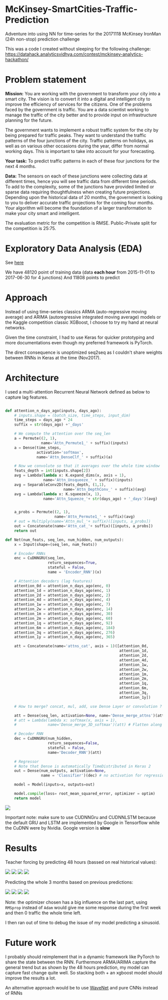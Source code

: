 # McKinsey-SmartCities-Traffic-Prediction
Adventure into using NN for time-series for the 20171118 McKinsey IronMan (24h non-stop) prediction challenge


This was a code I created without sleeping for the following challenge: https://datahack.analyticsvidhya.com/contest/mckinsey-analytics-hackathon/


# Problem statement

**Mission:** You are working with the government to transform your city into a smart city.
The vision is to convert it into a digital and intelligent city to improve the efficiency of services for the citizens.
One of the problems faced by the government is traffic.
You are a data scientist working to manage the traffic of the city better and to provide input on infrastructure planning for the future.

The government wants to implement a robust traffic system for the city by being prepared for traffic peaks.
They want to understand the traffic patterns of the four junctions of the city.
Traffic patterns on holidays, as well as on various other occasions during the year, differ from normal working days.
This is important to take into account for your forecasting.

**Your task:** To predict traffic patterns in each of these four junctions for the next 4 months.

**Data:** The sensors on each of these junctions were collecting data at different times,
hence you will see traffic data from different time periods.
To add to the complexity, some of the junctions have provided limited or sparse data requiring thoughtfulness
when creating future projections. Depending upon the historical data of 20 months,
the government is looking to you to deliver accurate traffic projections for the coming four months.
Your algorithm will become the foundation of a larger transformation to make your city smart and intelligent.

The evaluation metric for the competition is RMSE. Public-Private split for the competition is 25:75.

# Exploratory Data Analysis (EDA)

See [here](EDA.ipynb)

We have 48120 point of training data (data **each hour** from 2015-11-01 to 2017-06-30 for 4 junctions)
And 11808 points to predict

# Approach

Instead of using time-series classics ARMA (auto-regressive moving average) and ARIMA (autoregressive integrated moving average) models
or the Kaggle competition classic XGBoost, I choose to try my hand at neural networks.

Given the time constraint, I had to use Keras for quicker prototyping and more documentations
even though my preferred framework is PyTorch.

The direct consequence is unoptimized seq2seq as I couldn't share weights between RNNs in Keras at the time (Nov2017).

# Architecture

I used a multi-attention Recurrent Neural Network defined as below to capture lag features.
```Python

def attention_n_days_ago(inputs, days_ago):
    # inputs.shape = (batch_size, time_steps, input_dim)
    time_steps = days_ago * 24
    suffix = str(days_ago) +'_days'

    # We compute the attention over the seq_len
    a = Permute((2, 1),
                name='Attn_Permute1_' + suffix)(inputs)
    a = Dense(time_steps,
              activation='softmax',
              name='Attn_DenseClf_' + suffix)(a)

    # Now we convolute so that it averages over the whole time window
    feats_depth = int(inputs.shape[2])
    avg = Lambda(lambda x: K.expand_dims(x, axis = 1),
                 name='Attn_Unsqueeze_' + suffix)(inputs)
    avg = SeparableConv2D(feats_depth, (1,1),
                          name='Attn_DepthConv_' + suffix)(avg)
    avg = Lambda(lambda x: K.squeeze(x, 1),
                 name='Attn_Squeeze_'+ str(days_ago) + '_days')(avg)


    a_probs = Permute((2, 1),
                      name='Attn_Permute1_' + suffix)(avg)
    # out = Multiply(name='Attn_mul_'+ suffix)([inputs, a_probs])
    out = Concatenate(name='Attn_cat_'+ suffix)([inputs, a_probs])
    return out

def Net(num_feats, seq_len, num_hidden, num_outputs):
    x = Input(shape=(seq_len, num_feats))

    # Encoder RNNs
    enc = CuDNNGRU(seq_len,
                   return_sequences=True,
                   stateful = False,
                   name = 'Encoder_RNN')(x)

    # Attention decoders (lag features)
    attention_0d = attention_n_days_ago(enc, 0)
    attention_1d = attention_n_days_ago(enc, 1)
    attention_2d = attention_n_days_ago(enc, 2)
    attention_4d = attention_n_days_ago(enc, 4)
    attention_1w = attention_n_days_ago(enc, 7)
    attention_2w = attention_n_days_ago(enc, 14)
    attention_1m = attention_n_days_ago(enc, 30)
    attention_2m = attention_n_days_ago(enc, 60)
    attention_1q = attention_n_days_ago(enc, 92)
    attention_6m = attention_n_days_ago(enc, 184)
    attention_3q = attention_n_days_ago(enc, 276)
    attention_1y = attention_n_days_ago(enc, 365)

    att = Concatenate(name='attns_cat', axis = 1)([attention_0d,
                                                   attention_1d,
                                                   attention_2d,
                                                   attention_4d,
                                                   attention_1w,
                                                   attention_2w,
                                                   attention_1m,
                                                   attention_2m,
                                                   attention_1q,
                                                   attention_6m,
                                                   attention_3q,
                                                   attention_1y])

    # How to merge? concat, mul, add, use Dense Layer or convolution ?

    att = Dense(seq_len, activation=None, name='Dense_merge_attns')(att)
    # att = Lambda(lambda x: softmax(x, axis = 1),
    #              name='Dense_merge_3D_softmax')(att) # Flatten along the concat axis

    # Decoder RNN
    dec = CuDNNGRU(num_hidden,
                   return_sequences=False,
                   stateful = False,
                   name='Decoder_RNN')(att)

    # Regressor
    # Note that Dense is automatically TimeDistributed in Keras 2
    out = Dense(num_outputs, activation=None,
                name = 'Classifier')(dec) # no activation for regression

    model = Model(inputs=x, outputs=out)

    model.compile(loss= root_mean_squared_error, optimizer = optim)
    return model
```
![](images/neuralnet.png)

Important note: make sure to use CUDNNGru and CUDNNLSTM because the default GRU and LSTM are
implemented by Google in Tensorflow while the CuDNN were by Nvidia. Google version is **slow**

# Results

Teacher forcing by predicting 48 hours (bassed on real historical values):

![](images/teacher_forcing_48h_junction1.png)
![](images/teacher_forcing_48h_junction2.png)
![](images/teacher_forcing_48h_junction3.png)
![](images/teacher_forcing_48h_junction4.png)

Predicting the whole 3 months based on previous predictions:

![](images/3_months_predictions_junction1.png)
![](images/3_months_predictions_junction2.png)
![](images/3_months_predictions_junction3.png)
![](images/3_months_predictions_junction4.png)

Note: the optimizer chosen has a big influence on the last part,
using `RMSprop` instead of `Adam` would give me some response during the first week and then 0 traffic the whole time left.

I then ran out of time to debug the issue of my model predicting a sinusoid.

# Future work

I probably should reimplement that in a dynamic framework like PyTorch to share the state between the RNN.
Furthermore ARMA/ARIMA capture the general trend but as shown by the 48 hours prediction, my model can capture fast change quite well.
So stacking both + an xgboost model should improve the results a lot.

An alternative approach would be to use [WaveNet](https://deepmind.com/blog/wavenet-generative-model-raw-audio/) and pure CNNs instead of RNNs
